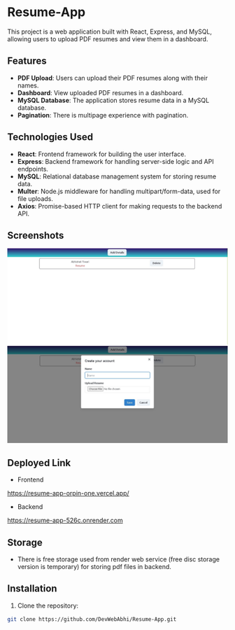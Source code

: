 # Resume-App

This project is a web application built with React, Express, and MySQL, allowing users to upload PDF resumes and view them in a dashboard.

## Features

- **PDF Upload**: Users can upload their PDF resumes along with their names.
- **Dashboard**: View uploaded PDF resumes in a dashboard.
- **MySQL Database**: The application stores resume data in a MySQL database.
- **Pagination**: There is multipage experience with pagination.

## Technologies Used

- **React**: Frontend framework for building the user interface.
- **Express**: Backend framework for handling server-side logic and API endpoints.
- **MySQL**: Relational database management system for storing resume data.
- **Multer**: Node.js middleware for handling multipart/form-data, used for file uploads.
- **Axios**: Promise-based HTTP client for making requests to the backend API.

## Screenshots

<img src="./Assets/ss1.JPG"/>

<img src="./Assets/ss2.JPG"/>

## Deployed Link

- Frontend

https://resume-app-orpin-one.vercel.app/

- Backend

https://resume-app-526c.onrender.com

## Storage

- There is free storage used from render web service (free disc storage version is temporary) for storing pdf files in      backend.

## Installation

1. Clone the repository:

```bash
git clone https://github.com/DevWebAbhi/Resume-App.git

